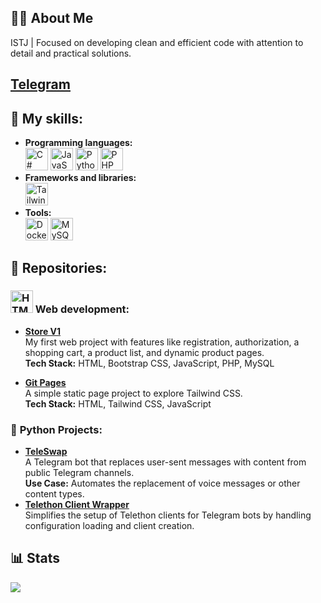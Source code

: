 ## 🧑‍💻 About Me  
ISTJ | Focused on developing clean and efficient code with attention to detail and practical solutions.  

[Telegram](https://t.me/Rerowros)
---

## 🚀 My skills:
- **Programming languages:** <br>
 <a href="https://docs.microsoft.com/en-us/dotnet/csharp/" target="_blank" rel="noreferrer"><img src="https://raw.githubusercontent.com/danielcranney/readme-generator/main/public/icons/skills/csharp-colored.svg" width="36" height="36" alt="C#" /></a>
 <a href="https://developer.mozilla.org/en-US/docs/Web/JavaScript" target="_blank" rel="noreferrer"><img src="https://raw.githubusercontent.com/danielcranney/readme-generator/main/public/icons/skills/javascript-colored.svg" width="36" height="36" alt="JavaScript" /></a>
 <a href="https://www.python.org/" target="_blank" rel="noreferrer"><img src="https://raw.githubusercontent.com/danielcranney/readme-generator/main/public/icons/skills/python-colored.svg" width="36" height="36" alt="Python" /></a>
 <a href="https://www.php.net/" target="_blank" rel="noreferrer"><img src="https://raw.githubusercontent.com/danielcranney/readme-generator/main/public/icons/skills/php-colored.svg" width="36" height="36" alt="PHP" /></a>
- **Frameworks and libraries:** <br>
<a href="https://tailwindcss.com/" target="_blank" rel="noreferrer"><img src="https://raw.githubusercontent.com/danielcranney/readme-generator/main/public/icons/skills/tailwindcss-colored.svg" width="36" height="36" alt="TailwindCSS" /></a>
- **Tools:** <br>
<a href="https://www.docker.com/" target="_blank" rel="noreferrer"><img src="https://raw.githubusercontent.com/danielcranney/readme-generator/main/public/icons/skills/docker-colored.svg" width="36" height="36" alt="Docker" /></a>
<a href="https://www.mysql.com/" target="_blank" rel="noreferrer"><img src="https://raw.githubusercontent.com/danielcranney/readme-generator/main/public/icons/skills/mysql-colored.svg" width="36" height="36" alt="MySQL" /></a>

## 📁 Repositories:
### <a href="https://developer.mozilla.org/en-US/docs/Glossary/HTML5" target="_blank" rel="noreferrer"><img src="https://raw.githubusercontent.com/danielcranney/readme-generator/main/public/icons/skills/html5-colored.svg" width="36" height="36" alt="HTML5" /></a> Web development:
- [**Store V1**](https://github.com/Rerowros/Mysite)  
  My first web project with features like registration, authorization, a shopping cart, a product list, and dynamic product pages.  
  **Tech Stack:** HTML, Bootstrap CSS, JavaScript, PHP, MySQL  

- [**Git Pages**](https://rerowros.github.io/)  
  A simple static page project to explore Tailwind CSS.  
  **Tech Stack:** HTML, Tailwind CSS, JavaScript  

### 🐍 **Python Projects:**  
- [**TeleSwap**](https://github.com/Rerowros/TeleSwap)  
  A Telegram bot that replaces user-sent messages with content from public Telegram channels.  
  **Use Case:** Automates the replacement of voice messages or other content types.
- [**Telethon Client Wrapper**](https://github.com/Rerowros/telethon_client_wrapper)  
  Simplifies the setup of Telethon clients for Telegram bots by handling configuration loading and client creation.  

## 📊 Stats  
<img src="https://github-readme-stats.vercel.app/api?username=Rerowros&show_icons=true&theme=radical"/>  

<!-- ### <a href="https://nodejs.org/en/" target="_blank" rel="noreferrer"><img src="https://raw.githubusercontent.com/danielcranney/readme-generator/main/public/icons/skills/nodejs-colored.svg" width="36" height="36" alt="NodeJS" /></a> Native applications:
- [**Node JS**](https://github.com/Rerowros/T-BANK_JS_BACKEND) -->

<!-- <a href="https://github.com/Rerowros" align="left"> <img src="https://github-readme-stats.vercel.app/api/top-langs/?username=Rerowros&langs_count=10&title_color=0891b2&text_color=ffffff&icon_color=0891b2&bg_color=1c1917&hide_border=true&locale=en&custom_title=Top%20%Languages" alt="Top Languages" /></a>
